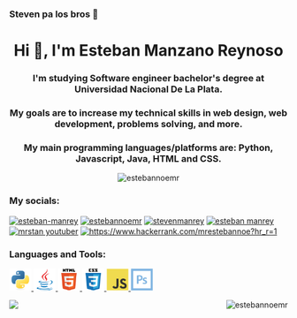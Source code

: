 ### Steven pa los bros 👋

<!--
**estebannoemr/estebannoemr** is a ✨ _special_ ✨ repository because its `README.md` (this file) appears on your GitHub profile.
-->
<!--
Sobre mi:

- 🔭 I’m currently working on ...
- 🌱 I’m currently learning ...
- 👯 I’m looking to collaborate on ...
- 🤔 I’m looking for help with ...
- 💬 Ask me about ...
- 📫 How to reach me: ...
- 😄 Pronouns: ...
- ⚡ Fun fact: ...
-->

<!--

# console.log ('Esteban Manzano Reynoso ;)')
Software engineer studying bachelor's degree at Universidad Nacional De La Plata.
My goals are to increase my technical skills in web design, web development, problems solving, and more.
My main programming languages/platforms are: Python, Javascript, Java, HTML and CSS.

You can follow me in the next sites/platforms where I constantly publish new content 😊

📺 [Esteban MR Youtube channel](https://www.youtube.com/channel/UCHsGMG_bLjd_yrbieqt8P2w)

📲 [Telegram](https://t.me/EstebanMR), 📷 [Instagram](https://www.instagram.com/estebannoemr/), 🐦[Twitter](https://twitter.com/StevenManRey), 👍 [Facebook](https://www.facebook.com/profile.php?id=100004204304436), and 🎵[Tiktok](https://www.tiktok.com/@stevenmanrey)



💼 [My personal Linkedin](https://www.linkedin.com/in/esteban-manrey/)

📝 [All my links attached here](https://linktr.ee/estebanmr)

-->

<!--
<h1 align="center">Esteban Manzano Reynoso
<div align="center">

<a href="https://github.com/estebannoemr/awesome-github-profile-readme/stargazers"><img src="https://img.shields.io/github/stars/estebannoemr/awesome-github-profile-readme" alt="Stars Badge"/></a>
-->


<h1 align="center">Hi 👋, I'm Esteban Manzano Reynoso</h1>
<h3 align="center">I'm <b>studying</b> Software engineer bachelor's degree at Universidad Nacional De La Plata.</h3>
<h3 align="center">My goals are to increase my technical skills in web design, web development, problems solving, and more.</h3>
<h3 align="center">My main programming languages/platforms are: Python, Javascript, Java, HTML and CSS.</h3>

<p align="center"> <img src="https://komarev.com/ghpvc/?username=estebannoemr&label=Profile%20views&color=0e75b6&style=flat" alt="estebannoemr" /> </p>

<h3 align="left">My socials:</h3>
<p align="left">
<a href="https://linkedin.com/in/esteban-manrey" target="blank"><img align="center" src="https://raw.githubusercontent.com/rahuldkjain/github-profile-readme-generator/master/src/images/icons/Social/linked-in-alt.svg" alt="esteban-manrey" height="30" width="40" /></a>
<a href="https://instagram.com/estebannoemr" target="blank"><img align="center" src="https://raw.githubusercontent.com/rahuldkjain/github-profile-readme-generator/master/src/images/icons/Social/instagram.svg" alt="estebannoemr" height="30" width="40" /></a>
<a href="https://twitter.com/stevenmanrey" target="blank"><img align="center" src="https://raw.githubusercontent.com/rahuldkjain/github-profile-readme-generator/master/src/images/icons/Social/twitter.svg" alt="stevenmanrey" height="30" width="40" /></a>
<a href="[https://fb.com/esteban manrey](https://www.facebook.com/profile.php?id=100004204304436)" target="blank"><img align="center" src="https://raw.githubusercontent.com/rahuldkjain/github-profile-readme-generator/master/src/images/icons/Social/facebook.svg" alt="esteban manrey" height="30" width="40" /></a>
<a href="[https://www.youtube.com/c/mrstan youtuber](https://www.youtube.com/channel/UCHsGMG_bLjd_yrbieqt8P2w)" target="blank"><img align="center" src="https://raw.githubusercontent.com/rahuldkjain/github-profile-readme-generator/master/src/images/icons/Social/youtube.svg" alt="mrstan youtuber" height="30" width="40" /></a>
<a href="https://www.hackerrank.com/https://www.hackerrank.com/mrestebannoe?hr_r=1" target="blank"><img align="center" src="https://raw.githubusercontent.com/rahuldkjain/github-profile-readme-generator/master/src/images/icons/Social/hackerrank.svg" alt="https://www.hackerrank.com/mrestebannoe?hr_r=1" height="30" width="40" /></a>
</p>

<h3 align="left">Languages and Tools:</h3>
<p align="left"> <a href="https://www.python.org" target="_blank" rel="noreferrer"> <img src="https://raw.githubusercontent.com/devicons/devicon/master/icons/python/python-original.svg" alt="python" width="40" height="40"/> </a> <a href="https://www.java.com" target="_blank" rel="noreferrer"> <img src="https://raw.githubusercontent.com/devicons/devicon/master/icons/java/java-original.svg" alt="java" width="40" height="40"/> </a> <a href="https://www.w3.org/html/" target="_blank" rel="noreferrer"> <img src="https://raw.githubusercontent.com/devicons/devicon/master/icons/html5/html5-original-wordmark.svg" alt="html5" width="40" height="40"/> </a> <a href="https://www.w3schools.com/css/" target="_blank" rel="noreferrer"> <img src="https://raw.githubusercontent.com/devicons/devicon/master/icons/css3/css3-original-wordmark.svg" alt="css3" width="40" height="40"/> </a> <a href="https://developer.mozilla.org/en-US/docs/Web/JavaScript" target="_blank" rel="noreferrer"> <img src="https://raw.githubusercontent.com/devicons/devicon/master/icons/javascript/javascript-original.svg" alt="javascript" width="40" height="40"/> </a> <a href="https://www.photoshop.com/en" target="_blank" rel="noreferrer"> <img src="https://raw.githubusercontent.com/devicons/devicon/master/icons/photoshop/photoshop-line.svg" alt="photoshop" width="40" height="40"/> </a> </p>


<!--
<p><img align="center" src="https://github-readme-stats.vercel.app/api/top-langs?username=estebannoemr&amp;langs_count=8&amp;layout=compact&amp;theme=react&amp;hide_border=true&amp;bg_color=1F222E&amp;title_color=0176FF&amp;icon_color=F8D866&amp;hide=Jupyter%20Notebook" style="max-width: 100%;" alt="estebannoemr"/></p>

<p><img align="center" src="https://denvercoder1-github-readme-stats.vercel.app/api/?username=estebannoemr&amp;show_icons=true&amp;count_private=true&amp;theme=react&amp;hide_border=true&amp;bg_color=1F222E&amp;title_color=0176FF&amp;icon_color=F8D866" style="max-width: 100%;"/></p>
-->


<p dir="auto"> <a><img align="right" src="https://github-readme-stats.vercel.app/api/top-langs?username=estebannoemr&amp;langs_count=8&amp;layout=compact&amp;theme=react&amp;hide_border=true&amp;bg_color=1F222E&amp;title_color=0176FF&amp;icon_color=F8D866&amp;hide=Jupyter%20Notebook" style="max-width: 100%" alt="estebannoemr"; height="192px"; float: "right"/></a> <a><img align="left" src="https://denvercoder1-github-readme-stats.vercel.app/api/?username=estebannoemr&amp;show_icons=true&amp;count_private=true&amp;theme=react&amp;hide_border=true&amp;bg_color=1F222E&amp;title_color=0176FF&amp;icon_color=F8D866" style="max-width: 100%;"; height="192px"; float: "left"/></a> </p>



<!--
<p><img align="center" src="https://github-readme-stats.vercel.app/api/top-langs?username=estebannoemr&show_icons=true&locale=en&layout=compact&theme=react;title_color=0176FF&amp;" alt="estebannoemr"/></p>

![EstebanMR's GitHub stats](https://github-readme-stats.vercel.app/api?username=estebannoemr&show_icons=true&theme=radical)


[![Top Langs](https://github-readme-stats.vercel.app/api/top-langs/?username=estebannoemr)](https://github.com/estebannoemr/github-readme-stats)

[![Top Langs](https://github-readme-stats.vercel.app/api/top-langs/?username=estebannoemr&exclude_repo=github-readme-stats,estebannoemr.github.io)](https://github.com/estebannoemr/github-readme-stats)

[![Top Langs](https://github-readme-stats.vercel.app/api/top-langs/?username=estebannoemr&langs_count=8)](https://github.com/estebannoemr/github-readme-stats)

[![Top Langs](https://github-readme-stats.vercel.app/api/top-langs/?username=estebannoemr&layout=compact)](https://github.com/estebannoemr/github-readme-stats)

[![GitHub Streak](https://streak-stats.demolab.com?user=estebannoemr&theme=dark&date_format=M%20j%5B%2C%20Y%5D)](https://git.io/streak-stats)
-->

